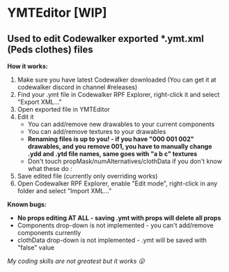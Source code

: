 # YMTEditor [WIP]
## Used to edit Codewalker exported *.ymt.xml (Peds clothes) files

**How it works:**
1. Make sure you have latest Codewalker downloaded (You can get it at codewalker discord in channel #releases)
2. Find your .ymt file in Codewalker RPF Explorer, right-click it and select "Export XML..."
3. Open exported file in YMTEditor
4. Edit it
    - You can add/remove new drawables to your current components 
    - You can add/remove textures to your drawables
    - **Renaming files is up to you! - if you have "000 001 002" drawables, and you remove 001, you have to manually change .ydd and .ytd file names, same goes with "a b c" textures**
    - Don't touch propMask/numAlternatives/clothData if you don't know what these do :
5. Save edited file (currently only overriding works)
6. Open Codewalker RPF Explorer, enable "Edit mode", right-click in any folder and select "Import XML..."

**Known bugs:**
  - **No props editing AT ALL - saving .ymt with props will delete all props**
  - Components drop-down is not implemented - you can't add/remove components currently
  - clothData drop-down is not implemented - .ymt will be saved with "false" value

_My coding skills are not greatest but it works 😛_
